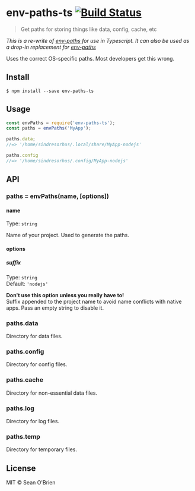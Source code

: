 # env-paths-ts [![Build Status](https://travis-ci.org/s73obrien/env-paths-ts.svg?branch=master)](https://travis-ci.org/s73obrien/env-paths-ts)

> Get paths for storing things like data, config, cache, etc

*This is a re-write of [env-paths](https://github.com/sindresorhus/env-paths) for use in Typescript.  It can also be used as a drop-in replacement for [env-paths](https://github.com/sindresorhus/env-paths)*

Uses the correct OS-specific paths. Most developers get this wrong.


## Install

```
$ npm install --save env-paths-ts
```


## Usage

```js
const envPaths = require('env-paths-ts');
const paths = envPaths('MyApp');

paths.data;
//=> '/home/sindresorhus/.local/share/MyApp-nodejs'

paths.config
//=> '/home/sindresorhus/.config/MyApp-nodejs'
```


## API

### paths = envPaths(name, [options])

#### name

Type: `string`

Name of your project. Used to generate the paths.

#### options

##### suffix

Type: `string`<br>
Default: `'nodejs'`

**Don't use this option unless you really have to!**<br>
Suffix appended to the project name to avoid name conflicts with native
apps. Pass an empty string to disable it.

### paths.data

Directory for data files.

### paths.config

Directory for config files.

### paths.cache

Directory for non-essential data files.

### paths.log

Directory for log files.

### paths.temp

Directory for temporary files.


## License

MIT © Sean O'Brien
